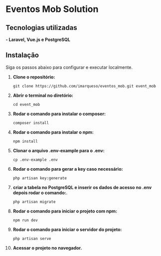 # Eventos Mob Solution

## Tecnologias utilizadas

**- Laravel, Vue.js e PostgreSQL**

## Instalação

Siga os passos abaixo para configurar e executar localmente.

1. **Clone o repositório:**

   ```git clone https://github.com/imarqueso/eventos_mob.git event_mob```

2. **Abrir o terminal no diretório:**

   ```cd event_mob```
   
3. **Rodar o comando para instalar o composer:**

   ```composer install```

4. **Rodar o comando para instalar o npm:**

   ```npm install```

5. **Clonar o arquivo .env-example para o .env:**

   ```cp .env-example .env```

6. **Rodar o comando para gerar a key caso necessário:**

   ```php artisan key:generate```
   
7. **criar a tabela no PostgreSQL e inserir os dados de acesso no .env depois rodar o comando:**.

   ```php artisan migrate```

8. **Rodar o comando para iniciar o projeto com npm:**

   ```npm run dev```

9. **Rodar o comando para iniciar o servidor do projeto:**

   ```php artisan serve```

10. **Acessar o projeto no navegador.**




